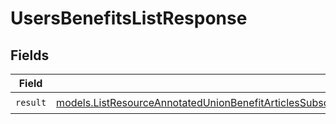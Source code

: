 # UsersBenefitsListResponse


## Fields

| Field                                                                                                                                                                                                                                                                                                                                                                                                                                                      | Type                                                                                                                                                                                                                                                                                                                                                                                                                                                       | Required                                                                                                                                                                                                                                                                                                                                                                                                                                                   | Description                                                                                                                                                                                                                                                                                                                                                                                                                                                |
| ---------------------------------------------------------------------------------------------------------------------------------------------------------------------------------------------------------------------------------------------------------------------------------------------------------------------------------------------------------------------------------------------------------------------------------------------------------- | ---------------------------------------------------------------------------------------------------------------------------------------------------------------------------------------------------------------------------------------------------------------------------------------------------------------------------------------------------------------------------------------------------------------------------------------------------------- | ---------------------------------------------------------------------------------------------------------------------------------------------------------------------------------------------------------------------------------------------------------------------------------------------------------------------------------------------------------------------------------------------------------------------------------------------------------- | ---------------------------------------------------------------------------------------------------------------------------------------------------------------------------------------------------------------------------------------------------------------------------------------------------------------------------------------------------------------------------------------------------------------------------------------------------------- |
| `result`                                                                                                                                                                                                                                                                                                                                                                                                                                                   | [models.ListResourceAnnotatedUnionBenefitArticlesSubscriberBenefitAdsSubscriberBenefitDiscordSubscriberBenefitCustomSubscriberBenefitGitHubRepositorySubscriberBenefitDownloadablesSubscriberDiscriminatorMergeJSONSchema](../models/listresourceannotatedunionbenefitarticlessubscriberbenefitadssubscriberbenefitdiscordsubscriberbenefitcustomsubscriberbenefitgithubrepositorysubscriberbenefitdownloadablessubscriberdiscriminatormergejsonschema.md) | :heavy_check_mark:                                                                                                                                                                                                                                                                                                                                                                                                                                         | N/A                                                                                                                                                                                                                                                                                                                                                                                                                                                        |